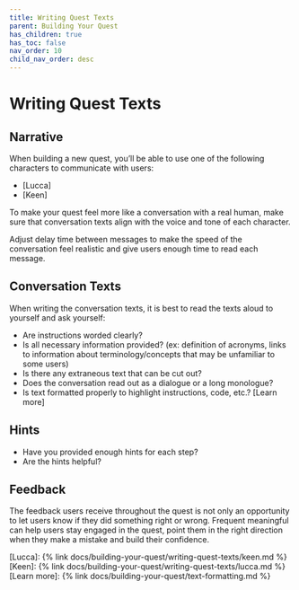 ```yaml
---
title: Writing Quest Texts 
parent: Building Your Quest
has_children: true
has_toc: false
nav_order: 10
child_nav_order: desc
---
```


# Writing Quest Texts

## Narrative

When building a new quest, you’ll be able to use one of the following characters to communicate with users: 

- [Lucca]
- [Keen]

To make your quest feel more like a conversation with a real human, make sure that conversation texts align with the voice and tone of each character. 

Adjust delay time between messages to make the speed of the conversation feel realistic and give users enough time to read each message. 

## Conversation Texts

When writing the conversation texts, it is best to read the texts aloud to yourself and ask yourself: 

- Are instructions worded clearly?
- Is all necessary information provided? (ex: definition of acronyms, links to information about terminology/concepts that may be unfamiliar to some users)
- Is there any extraneous text that can be cut out?
- Does the conversation read out as a dialogue or a long monologue?
- Is text formatted properly to highlight instructions, code, etc.? [Learn more]

## Hints
- Have you provided enough hints for each step? 
- Are the hints helpful? 

## Feedback 

The feedback users receive throughout the quest is not only an opportunity to let users know if they did something right or wrong. Frequent meaningful can help users stay engaged in the quest, point them in the right direction when they make a mistake and build their confidence.

[Lucca]: {% link docs/building-your-quest/writing-quest-texts/keen.md %}
[Keen]: {% link docs/building-your-quest/writing-quest-texts/lucca.md %}
[Learn more]: {% link docs/building-your-quest/text-formatting.md %}